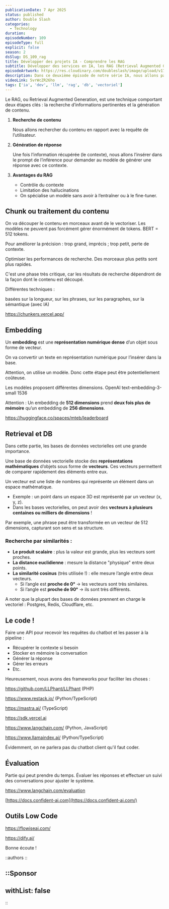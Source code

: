 ```yaml
---
publicationDate: 7 Apr 2025
status: published
author: Double Slash
categories:
  - Technology
duration:
episodeNumber: 109
episodeType: full
explicit: false
season: 2
dsSlug: DS_109_rag
title: Développer des projets IA - Comprendre les RAG
subtitle: Développer des services en IA, les RAG (Retrieval Augmented Generation)
episodeArtwork: https://res.cloudinary.com/doubleslash/image/upload/v1743966112/episode/ART_109_licbwc.png
description: Dans ce deuxième épisode de notre série IA, nous allons parler des RAG (Retrieval Augmented Generation). En effet, avec la puissance des LLM combinée aux bases vectorielles, nous pouvons contrôler le contexte du LLM et ainsi avoir un meilleur contrôle des réponses. Pas d'obligation de fine-tuning et nous pouvons spécialiser un modèle dans un domaine ultra-spécifique. C'est le retour des chatbots, mais des chatbots qui fournissent des réponses pertinentes. Mais attention, si cela semble simple sur le papier, l'exécution est parfois compliquée pour obtenir des résultats acceptables.
videoLink: 5vrWcZR26ho
tags: ['ia', 'dev', 'llm', 'rag', 'db', 'vectoriel']
---
```


Le RAG, ou Retrieval Augmented Generation, est une technique comportant deux étapes clés : la recherche d’informations pertinentes et la génération de contenu.

1. **Recherche de contenu**

   Nous allons rechercher du contenu en rapport avec la requête de l’utilisateur.

2. **Génération de réponse**

   Une fois l’information récupérée (le contexte), nous allons l’insérer dans le prompt de l’inférence pour demander au modèle de générer une réponse avec ce contexte.

3. **Avantages du RAG**
   - Contrôle du contexte
   - Limitation des hallucinations
   - On spécialise un modèle sans avoir à l’entraîner ou à le fine-tuner.

## Chunk ou traitement du contenu

On va découper le contenu en morceaux avant de le vectoriser. Les modèles ne peuvent pas forcément gérer énormément de tokens. BERT = 512 tokens.

Pour améliorer la précision : trop grand, imprécis ; trop petit, perte de contexte.

Optimiser les performances de recherche. Des morceaux plus petits sont plus rapides.

C'est une phase très critique, car les résultats de recherche dépendront de la façon dont le contenu est découpé.

Différentes techniques :

basées sur la longueur, sur les phrases, sur les paragraphes, sur la sémantique (avec IA)

https://chunkers.vercel.app/

## Embedding

Un **embedding** est une **représentation numérique dense** d’un objet sous forme de vecteur.

On va convertir un texte en représentation numérique pour l’insérer dans la base.

Attention, on utilise un modèle. Donc cette étape peut être potentiellement coûteuse.

Les modèles proposent différentes dimensions. OpenAI text-embedding-3-small 1536

Attention : Un embedding de **512 dimensions** prend **deux fois plus de mémoire** qu’un embedding de **256 dimensions**.

https://huggingface.co/spaces/mteb/leaderboard

## Retrieval et DB

Dans cette partie, les bases de données vectorielles ont une grande importance.

Une base de données vectorielle stocke des **représentations mathématiques** d’objets sous forme de **vecteurs**. Ces vecteurs permettent de comparer rapidement des éléments entre eux.

Un vecteur est une liste de nombres qui représente un élément dans un espace mathématique.

- Exemple : un point dans un espace 3D est représenté par un vecteur (x, y, z).
- Dans les bases vectorielles, on peut avoir des **vecteurs à plusieurs centaines ou milliers de dimensions** !

Par exemple, une phrase peut être transformée en un vecteur de 512 dimensions, capturant son sens et sa structure.

### Recherche par similarités :

- **Le produit scalaire** : plus la valeur est grande, plus les vecteurs sont proches.
- **La distance euclidienne** : mesure la distance "physique" entre deux points.
- **La similarité cosinus** (très utilisée !) : elle mesure l’angle entre deux vecteurs.
  - Si l’angle est **proche de 0°** → les vecteurs sont très similaires.
  - Si l’angle est **proche de 90°** → ils sont très différents.

A noter que la plupart des bases de données prennent en charge le vectoriel :
Postgres, Redis, Cloudflare, etc.

## Le code !

Faire une API pour recevoir les requêtes du chatbot et les passer à la pipeline :

- Récupérer le contexte si besoin
- Stocker en mémoire la conversation
- Générer la réponse
- Gérer les erreurs
- Etc.

Heureusement, nous avons des frameworks pour faciliter les choses :

https://github.com/LLPhant/LLPhant (PHP)

https://www.restack.io/ (Python/TypeScript)

https://mastra.ai/ (TypeScript)

https://sdk.vercel.ai

https://www.langchain.com/ (Python, JavaScript)

https://www.llamaindex.ai/ (Python/TypeScript)

Évidemment, on ne parlera pas du chatbot client qu'il faut coder.

## Évaluation

Partie qui peut prendre du temps. Évaluer les réponses et effectuer un suivi des conversations pour ajuster le système.

https://www.langchain.com/evaluation

[https://docs.confident-ai.com](https://docs.confident-ai.com/)

## Outils Low Code

https://flowiseai.com/

https://dify.ai/

Bonne écoute !

::authors
::

::Sponsor
---
withList: false
---
::
